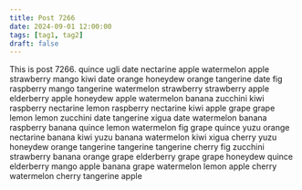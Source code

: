```yaml
---
title: Post 7266
date: 2024-09-01 12:00:00
tags: [tag1, tag2]
draft: false
---
```

This is post 7266.
quince
ugli
date
nectarine
apple
watermelon
apple
strawberry
mango
kiwi
date
orange
honeydew
orange
tangerine
date
fig
raspberry
mango
tangerine
watermelon
strawberry
strawberry
apple
elderberry
apple
honeydew
apple
watermelon
banana
zucchini
kiwi
raspberry
nectarine
lemon
raspberry
nectarine
kiwi
apple
grape
grape
lemon
lemon
zucchini
date
tangerine
xigua
date
watermelon
banana
raspberry
banana
quince
lemon
watermelon
fig
grape
quince
yuzu
orange
nectarine
banana
kiwi
yuzu
banana
watermelon
kiwi
xigua
cherry
yuzu
honeydew
orange
tangerine
tangerine
tangerine
cherry
fig
zucchini
strawberry
banana
orange
grape
elderberry
grape
grape
honeydew
quince
elderberry
mango
apple
banana
grape
watermelon
lemon
apple
cherry
watermelon
cherry
tangerine
apple
